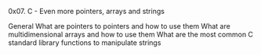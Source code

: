 0x07. C - Even more pointers, arrays and strings


General
What are pointers to pointers and how to use them
What are multidimensional arrays and how to use them
What are the most common C standard library functions to manipulate strings
